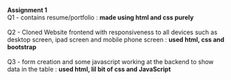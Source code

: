 <strong> Assignment 1 </strong> 
<br>
Q1 - contains resume/portfolio : <strong> made using html and css purely </strong>  
<br>
Q2 - Cloned Website frontend with responsiveness to all devices such as desktop screen, ipad screen and mobile phone screen : <strong> used html, css and bootstrap </strong>  
<br>
Q3 - form creation and some javascript working at the backend to show data in the table : <strong> used html, lil bit of css and JavaScript </strong> 
